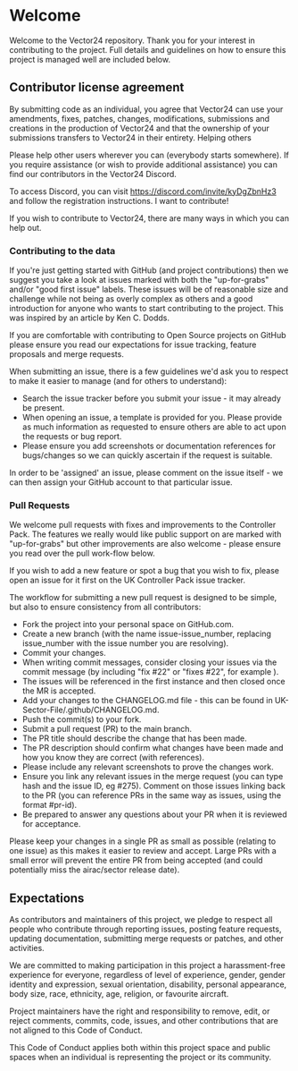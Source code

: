# Welcome

Welcome to the Vector24 repository. Thank you for your interest in contributing to the project. Full details and guidelines on how to ensure this project is managed well are included below.

## Contributor license agreement

By submitting code as an individual, you agree that Vector24 can use your amendments, fixes, patches, changes, modifications, submissions and creations in the production of Vector24 and that the ownership of your submissions transfers to Vector24 in their entirety.
Helping others

Please help other users wherever you can (everybody starts somewhere). If you require assistance (or wish to provide additional assistance) you can find our contributors in the Vector24 Discord.

To access Discord, you can visit https://discord.com/invite/kyDgZbnHz3 and follow the registration instructions.
I want to contribute!

If you wish to contribute to Vector24, there are many ways in which you can help out.
### Contributing to the data

If you're just getting started with GitHub (and project contributions) then we suggest you take a look at issues marked with both the "up-for-grabs" and/or "good first issue" labels. These issues will be of reasonable size and challenge while not being as overly complex as others and a good introduction for anyone who wants to start contributing to the project. This was inspired by an article by Ken C. Dodds.

If you are comfortable with contributing to Open Source projects on GitHub please ensure you read our expectations for issue tracking, feature proposals and merge requests.

When submitting an issue, there is a few guidelines we'd ask you to respect to make it easier to manage (and for others to understand):
- Search the issue tracker before you submit your issue - it may already be present.
- When opening an issue, a template is provided for you. Please provide as much information as requested to ensure others are able to act upon the requests or bug report.
- Please ensure you add screenshots or documentation references for bugs/changes so we can quickly ascertain if the request is suitable.

In order to be 'assigned' an issue, please comment on the issue itself - we can then assign your GitHub account to that particular issue.
### Pull Requests

We welcome pull requests with fixes and improvements to the Controller Pack. The features we really would like public support on are marked with "up-for-grabs" but other improvements are also welcome - please ensure you read over the pull work-flow below.

If you wish to add a new feature or spot a bug that you wish to fix, please open an issue for it first on the UK Controller Pack issue tracker.

The workflow for submitting a new pull request is designed to be simple, but also to ensure consistency from all contributors:
- Fork the project into your personal space on GitHub.com.
- Create a new branch (with the name issue-issue_number, replacing issue_number with the issue number you are resolving).
- Commit your changes.
- When writing commit messages, consider closing your issues via the commit message (by including "fix #22" or "fixes #22", for example ).
- The issues will be referenced in the first instance and then closed once the MR is accepted.
- Add your changes to the CHANGELOG.md file - this can be found in UK-Sector-File/.github/CHANGELOG.md.
- Push the commit(s) to your fork.
- Submit a pull request (PR) to the main branch.
- The PR title should describe the change that has been made.
- The PR description should confirm what changes have been made and how you know they are correct (with references).
- Please include any relevant screenshots to prove the changes work.
- Ensure you link any relevant issues in the merge request (you can type hash and the issue ID, eg #275). Comment on those issues linking back to the PR (you can reference PRs in the same way as issues, using the format #pr-id).
- Be prepared to answer any questions about your PR when it is reviewed for acceptance.

Please keep your changes in a single PR as small as possible (relating to one issue) as this makes it easier to review and accept. Large PRs with a small error will prevent the entire PR from being accepted (and could potentially miss the airac/sector release date).

## Expectations

As contributors and maintainers of this project, we pledge to respect all people who contribute through reporting issues, posting feature requests, updating documentation, submitting merge requests or patches, and other activities.

We are committed to making participation in this project a harassment-free experience for everyone, regardless of level of experience, gender, gender identity and expression, sexual orientation, disability, personal appearance, body size, race, ethnicity, age, religion, or favourite aircraft.

Project maintainers have the right and responsibility to remove, edit, or reject comments, commits, code, issues, and other contributions that are not aligned to this Code of Conduct.

This Code of Conduct applies both within this project space and public spaces when an individual is representing the project or its community.
